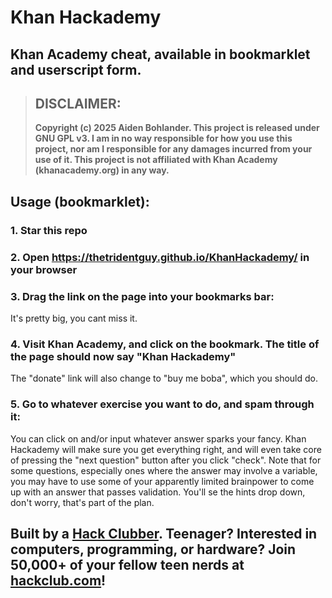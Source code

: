 # Khan Hackademy
## Khan Academy cheat, available in bookmarklet and userscript form.
> ## **DISCLAIMER**:
> **Copyright (c) 2025 Aiden Bohlander. This project is released under GNU GPL v3. I am in no way responsible for how you use this project, nor am I responsible for any damages incurred from your use of it. This project is not affiliated with Khan Academy (khanacademy.org) in any way.**
## Usage (bookmarklet):
### 1. Star this repo
### 2. Open https://thetridentguy.github.io/KhanHackademy/ in your browser
### 3. Drag the link on the page into your bookmarks bar:
It's pretty big, you cant miss it.
### 4. Visit Khan Academy, and click on the bookmark. The title of the page should now say "Khan Hackademy"
The "donate" link will also change to "buy me boba", which you should do.
### 5. Go to whatever exercise you want to do, and spam through it:
You can click on and/or input whatever answer sparks your fancy. Khan Hackademy will make sure you get everything right, and will even take core of pressing the "next question" button after you click "check". Note that for some questions, especially ones where the answer may involve a variable, you may have to use some of your apparently limited brainpower to come up with an answer that passes validation. You'll se the hints drop down, don't worry, that's part of the plan.

## Built by a [Hack Clubber](https://hackclub.com). Teenager? Interested in computers, programming, or hardware? Join 50,000+ of your fellow teen nerds at [hackclub.com](https://hackclub.com)!